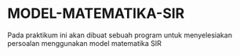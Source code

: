 # MODEL-MATEMATIKA-SIR
Pada praktikum ini akan dibuat sebuah program untuk menyelesiakan persoalan menggunakan model matematika SIR
